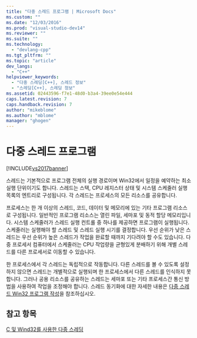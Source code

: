 ```yaml
---
title: "다중 스레드 프로그램 | Microsoft Docs"
ms.custom: ""
ms.date: "12/03/2016"
ms.prod: "visual-studio-dev14"
ms.reviewer: ""
ms.suite: ""
ms.technology: 
  - "devlang-cpp"
ms.tgt_pltfrm: ""
ms.topic: "article"
dev_langs: 
  - "C++"
helpviewer_keywords: 
  - "다중 스레딩[C++], 스레드 정보"
  - "스레딩[C++], 스레딩 정보"
ms.assetid: 02443596-f7e1-48d0-b3a4-39ee0e54e444
caps.latest.revision: 7
caps.handback.revision: 7
author: "mikeblome"
ms.author: "mblome"
manager: "ghogen"
---
```

# 다중 스레드 프로그램
[!INCLUDE[vs2017banner](../../assembler/inline/includes/vs2017banner.md)]

스레드는 기본적으로 프로그램 전체의 실행 경로이며  Win32에서 일정을 예약하는 최소 실행 단위이기도 합니다.  스레드는 스택, CPU 레지스터 상태 및 시스템 스케줄러 실행 목록의 엔트리로 구성됩니다.  각 스레드는 프로세스의 모든 리소스를 공유합니다.  
  
 프로세스는 한 개 이상의 스레드, 코드, 데이터 및 메모리에 있는 기타 프로그램 리소스로 구성됩니다.  일반적인 프로그램 리소스는 열린 파일, 세마포 및 동적 할당 메모리입니다.  시스템 스케줄러가 스레드 실행 컨트롤 중 하나를 제공하면 프로그램이 실행됩니다.  스케줄러는 실행해야 할 스레드 및 스레드 실행 시기를 결정합니다.  우선 순위가 낮은 스레드는 우선 순위가 높은 스레드가 작업을 완료할 때까지 기다려야 할 수도 있습니다.  다중 프로세서 컴퓨터에서 스케줄러는 CPU 작업량을 균형있게 분배하기 위해 개별 스레드를 다른 프로세서로 이동할 수 있습니다.  
  
 한 프로세스에서 각 스레드는 독립적으로 작동합니다.  다른 스레드를 볼 수 있도록 설정하지 않으면 스레드는 개별적으로 실행되며 한 프로세스에서 다른 스레드를 인식하지 못합니다.  그러나 공용 리소스를 공유하는 스레드는 세마포 또는 기타 프로세스간 통신 방법을 사용하여 작업을 조정해야 합니다.  스레드 동기화에 대한 자세한 내용은 [다중 스레드 Win32 프로그램 작성](../../parallel/writing-a-multithreaded-win32-program.md)을 참조하십시오.  
  
## 참고 항목  
 [C 및 Wind32를 사용한 다중 스레딩](../../parallel/multithreading-with-c-and-win32.md)